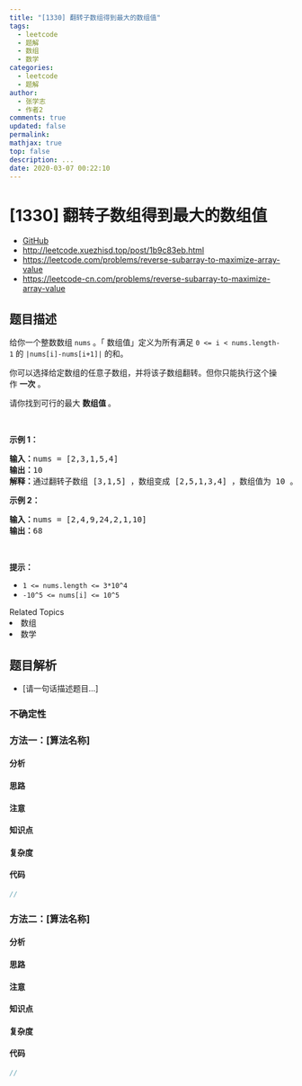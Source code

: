 ```yaml
---
title: "[1330] 翻转子数组得到最大的数组值"
tags:
  - leetcode
  - 题解
  - 数组
  - 数学
categories:
  - leetcode
  - 题解
author:
  - 张学志
  - 作者2
comments: true
updated: false
permalink:
mathjax: true
top: false
description: ...
date: 2020-03-07 00:22:10
---
```



# [1330] 翻转子数组得到最大的数组值
* [GitHub](https://github.com/algoboy101/LeetCodeCrowdsource/tree/master/_posts/QA/%5B1330%5D%20%E7%BF%BB%E8%BD%AC%E5%AD%90%E6%95%B0%E7%BB%84%E5%BE%97%E5%88%B0%E6%9C%80%E5%A4%A7%E7%9A%84%E6%95%B0%E7%BB%84%E5%80%BC.md)
* http://leetcode.xuezhisd.top/post/1b9c83eb.html
* https://leetcode.com/problems/reverse-subarray-to-maximize-array-value
* https://leetcode-cn.com/problems/reverse-subarray-to-maximize-array-value


## 题目描述

<p>给你一个整数数组&nbsp;<code>nums</code> 。「 数组值」定义为所有满足&nbsp;<code>0 &lt;= i &lt; nums.length-1</code>&nbsp;的&nbsp;<code>|nums[i]-nums[i+1]|</code>&nbsp;的和。</p>

<p>你可以选择给定数组的任意子数组，并将该子数组翻转。但你只能执行这个操作&nbsp;<strong>一次</strong> 。</p>

<p>请你找到可行的最大 <strong>数组值&nbsp;</strong>。</p>

<p>&nbsp;</p>

<p><strong>示例 1：</strong></p>

<pre><strong>输入：</strong>nums = [2,3,1,5,4]
<strong>输出：</strong>10
<strong>解释：</strong>通过翻转子数组 [3,1,5] ，数组变成 [2,5,1,3,4] ，数组值为 10 。
</pre>

<p><strong>示例 2：</strong></p>

<pre><strong>输入：</strong>nums = [2,4,9,24,2,1,10]
<strong>输出：</strong>68
</pre>

<p>&nbsp;</p>

<p><strong>提示：</strong></p>

<ul>
	<li><code>1 &lt;= nums.length &lt;= 3*10^4</code></li>
	<li><code>-10^5 &lt;= nums[i] &lt;= 10^5</code></li>
</ul>
<div><div>Related Topics</div><div><li>数组</li><li>数学</li></div></div>


## 题目解析
* [请一句话描述题目...]

### 不确定性


### 方法一：[算法名称]

#### 分析

#### 思路

#### 注意

#### 知识点

#### 复杂度

#### 代码

```cpp
//
```


### 方法二：[算法名称]

#### 分析

#### 思路

#### 注意

#### 知识点

#### 复杂度

#### 代码

```cpp
//
```


